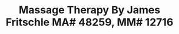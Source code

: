 ---
title: "Massage Therapy By James Fritschle MA# 48259, MM# 12716"
url: /pensacola/massage-therapy-by-james-fritschle-ma-48259-mm-12716/
shop: massage
---